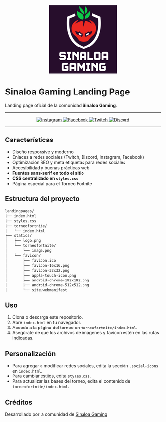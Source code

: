 <p align="center">
  <img src="statics/logo.png" alt="Sinaloa Gaming Logo" width="220">
</p>

# Sinaloa Gaming Landing Page

Landing page oficial de la comunidad **Sinaloa Gaming**.

---

<p align="center">
  <a href="https://instagram.com/sinaloagaming" target="_blank">
    <img src="https://img.shields.io/badge/Instagram-%23E4405F.svg?style=for-the-badge&logo=Instagram&logoColor=white" alt="Instagram">
  </a>
  <a href="https://facebook.com/sinaloaesportsgaming" target="_blank">
    <img src="https://img.shields.io/badge/Facebook-%231877F2.svg?style=for-the-badge&logo=Facebook&logoColor=white" alt="Facebook">
  </a>
  <a href="https://twitch.tv/sinaloagamingesports" target="_blank">
    <img src="https://img.shields.io/badge/Twitch-%239146FF.svg?style=for-the-badge&logo=Twitch&logoColor=white" alt="Twitch">
  </a>
  <a href="https://discord.gg/E8ffQxpaAV" target="_blank">
    <img src="https://img.shields.io/badge/Discord-%235865F2.svg?style=for-the-badge&logo=Discord&logoColor=white" alt="Discord">
  </a>
</p>

---

## Características

- Diseño responsive y moderno
- Enlaces a redes sociales (Twitch, Discord, Instagram, Facebook)
- Optimización SEO y meta etiquetas para redes sociales
- Accesibilidad y buenas prácticas web
- **Fuentes sans-serif en todo el sitio**
- **CSS centralizado en `styles.css`**
- Página especial para el Torneo Fortnite

## Estructura del proyecto

```
landingpages/
├── index.html
├── styles.css
├── torneofortnite/
│   └── index.html
├── statics/
│   ├── logo.png
│   └── torneofortnite/
│       └── image.png
│   └── favicon/
│       ├── favicon.ico
│       ├── favicon-16x16.png
│       ├── favicon-32x32.png
│       ├── apple-touch-icon.png
│       ├── android-chrome-192x192.png
│       ├── android-chrome-512x512.png
│       └── site.webmanifest
```

## Uso

1. Clona o descarga este repositorio.
2. Abre `index.html` en tu navegador.
3. Accede a la página del torneo en `torneofortnite/index.html`.
4. Asegúrate de que los archivos de imágenes y favicon estén en las rutas indicadas.

## Personalización

- Para agregar o modificar redes sociales, edita la sección `.social-icons` en `index.html`.
- Para cambiar estilos, edita `styles.css`.
- Para actualizar las bases del torneo, edita el contenido de `torneofortnite/index.html`.

## Créditos

Desarrollado por la comunidad de [Sinaloa Gaming](https://sinaloagaming.com)